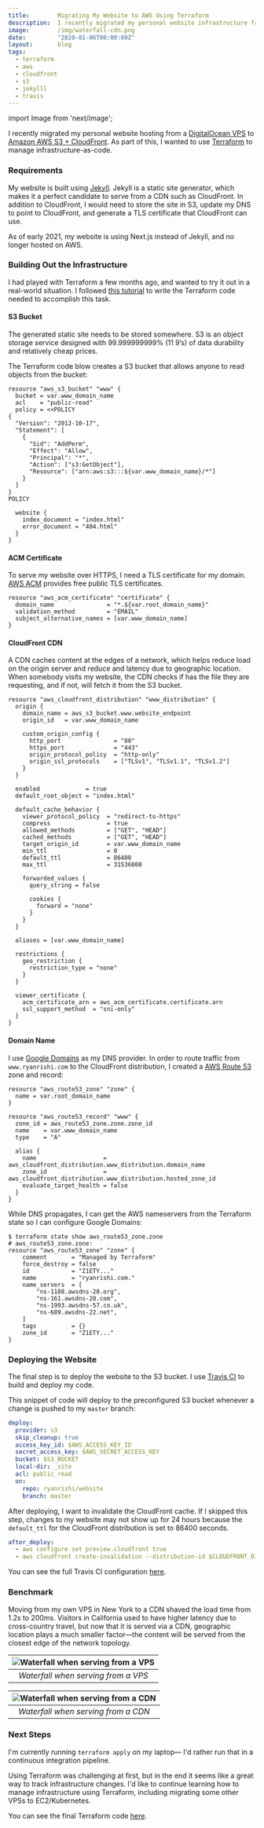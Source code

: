 ```yaml
---
title:        Migrating My Website to AWS Using Terraform
description:  I recently migrated my personal website infrastructure from a VPS to AWS S3 + CloudFront, with infrastructure managed by Terraform.
image:        /img/waterfall-cdn.png
date:         "2020-01-06T00:00:00Z"
layout:       blog
tags:
  - terraform
  - aws
  - cloudfront
  - s3
  - jekylll
  - travis
---
```


import Image from 'next/image';

I recently migrated my personal website hosting from a [DigitalOcean VPS](https://www.digitalocean.com/products/droplets/) to [Amazon AWS S3 + CloudFront](https://aws.amazon.com/premiumsupport/knowledge-center/cloudfront-serve-static-website/). As part of this, I wanted to use [Terraform](https://www.terraform.io/) to manage infrastructure-as-code.

### Requirements
My website is built using [Jekyll](https://jekyllrb.com/). Jekyll is a static site generator, which makes it a perfect candidate to serve from a CDN such as CloudFront. In addition to CloudFront, I would need to store the site in S3, update my DNS to point to CloudFront, and generate a TLS certificate that CloudFront can use.

<Callout type="info">
  As of early 2021, my website is using Next.js instead of Jekyll, and no longer hosted on AWS.
</Callout>

### Building Out the Infrastructure
I had played with Terraform a few months ago, and wanted to try it out in a real-world situation. I followed [this tutorial](https://medium.com/runatlantis/hosting-our-static-site-over-ssl-with-s3-acm-cloudfront-and-terraform-513b799aec0f) to write the Terraform code needed to accomplish this task.

#### S3 Bucket
The generated static site needs to be stored somewhere. S3 is an object storage service designed with 99.999999999% (11 9’s) of data durability and relatively cheap prices.

The Terraform code blow creates a S3 bucket that allows anyone to read objects from the bucket:
```hcl
resource "aws_s3_bucket" "www" {
  bucket = var.www_domain_name
  acl    = "public-read"
  policy = <<POLICY
{
  "Version": "2012-10-17",
  "Statement": [
    {
      "Sid": "AddPerm",
      "Effect": "Allow",
      "Principal": "*",
      "Action": ["s3:GetObject"],
      "Resource": ["arn:aws:s3:::${var.www_domain_name}/*"]
    }
  ]
}
POLICY

  website {
    index_document = "index.html"
    error_document = "404.html"
  }
}
```

#### ACM Certificate
To serve my website over HTTPS, I need a TLS certificate for my domain. [AWS ACM](https://aws.amazon.com/certificate-manager/) provides free public TLS certificates.
```hcl
resource "aws_acm_certificate" "certificate" {
  domain_name               = "*.${var.root_domain_name}"
  validation_method         = "EMAIL"
  subject_alternative_names = [var.www_domain_name]
}
```

#### CloudFront CDN
A CDN caches content at the edges of a network, which helps reduce load on the origin server and reduce and latency due to geographic location. When somebody visits my website, the CDN checks if has the file they are requesting, and if not, will fetch it from the S3 bucket.
```hcl
resource "aws_cloudfront_distribution" "www_distribution" {
  origin {
    domain_name = aws_s3_bucket.www.website_endpoint
    origin_id   = var.www_domain_name

    custom_origin_config {
      http_port               = "80"
      https_port              = "443"
      origin_protocol_policy  = "http-only"
      origin_ssl_protocols    = ["TLSv1", "TLSv1.1", "TLSv1.2"]
    }
  }

  enabled             = true
  default_root_object = "index.html"

  default_cache_behavior {
    viewer_protocol_policy  = "redirect-to-https"
    compress                = true
    allowed_methods         = ["GET", "HEAD"]
    cached_methods          = ["GET", "HEAD"]
    target_origin_id        = var.www_domain_name
    min_ttl                 = 0
    default_ttl             = 86400
    max_ttl                 = 31536000

    forwarded_values {
      query_string = false

      cookies {
        forward = "none"
      }
    }
  }

  aliases = [var.www_domain_name]

  restrictions {
    geo_restriction {
      restriction_type = "none"
    }
  }

  viewer_certificate {
    acm_certificate_arn = aws_acm_certificate.certificate.arn
    ssl_support_method  = "sni-only"
  }
}
```

#### Domain Name
I use [Google Domains](https://domains.google/) as my DNS provider. In order to route traffic from `www.ryanrishi.com` to the CloudFront distribution, I created a [AWS Route 53](https://aws.amazon.com/route53/) zone and record:
```hcl
resource "aws_route53_zone" "zone" {
  name = var.root_domain_name
}

resource "aws_route53_record" "www" {
  zone_id = aws_route53_zone.zone.zone_id
  name    = var.www_domain_name
  type    = "A"

  alias {
    name                   = aws_cloudfront_distribution.www_distribution.domain_name
    zone_id                = aws_cloudfront_distribution.www_distribution.hosted_zone_id
    evaluate_target_health = false
  }
}
```

While DNS propagates, I can get the AWS nameservers from the Terraform state so I can configure Google Domains:
```hcl
$ terraform state show aws_route53_zone.zone
# aws_route53_zone.zone:
resource "aws_route53_zone" "zone" {
    comment       = "Managed by Terraform"
    force_destroy = false
    id            = "Z1ETY..."
    name          = "ryanrishi.com."
    name_servers  = [
        "ns-1188.awsdns-20.org",
        "ns-161.awsdns-20.com",
        "ns-1993.awsdns-57.co.uk",
        "ns-689.awsdns-22.net",
    ]
    tags          = {}
    zone_id       = "Z1ETY..."
}
```

### Deploying the Website
The final step is to deploy the website to the S3 bucket. I use [Travis CI](https://travis-ci.org/) to build and deploy my code.

This snippet of code will deploy to the preconfigured S3 bucket whenever a change is pushed to my `master` branch:
```yaml
deploy:
  provider: s3
  skip_cleanup: true
  access_key_id: $AWS_ACCESS_KEY_ID
  secret_access_key: $AWS_SECRET_ACCESS_KEY
  bucket: $S3_BUCKET
  local-dir: _site
  acl: public_read
  on:
    repo: ryanrishi/website
    branch: master
```

After deploying, I want to invalidate the CloudFront cache. If I skipped this step, changes to my website may not show up for 24 hours because the `default_ttl` for the CloudFront distribution is set to 86400 seconds.
```yaml
after_deploy:
  - aws configure set preview.cloudfront true
  - aws cloudfront create-invalidation --distribution-id $CLOUDFRONT_DISTRIBUTION_ID --paths "/*"
```

You can see the full Travis CI configuration [here](https://github.com/ryanrishi/website/commit/fcc70801ece6d09b494f6026476213696eb59e65#diff-354f30a63fb0907d4ad57269548329e3).

### Benchmark
Moving from my own VPS in New York to a CDN shaved the load time from 1.2s to 200ms. Visitors in California used to have higher latency due to cross-country travel, but now that it is served via a CDN, geographic location plays a much smaller factor&mdash;the content will be served from the closest edge of the network topology.

| ![Waterfall when serving from a VPS](/img/waterfall-vps.png "Waterfall when serving from a VPS") |
| :--: |
| _Waterfall when serving from a VPS_ |

| ![Waterfall when serving from a CDN](/img/waterfall-cdn.png "Waterfall when serving from a CDN") |
| :--: |
| _Waterfall when serving from a CDN_ |


### Next Steps
I'm currently running `terraform apply` on my laptop&mdash; I'd rather run that in a continuous integration pipeline.

Using Terraform was challenging at first, but in the end it seems like a great way to track infrastructure changes. I'd like to continue learning how to manage infrastructure using Terraform, including migrating some other VPSs to EC2/Kubernetes.

You can see the final Terraform code [here](https://github.com/ryanrishi/devops/tree/f858d1448d5105df3a231c91fc60882b82d4d05a).
